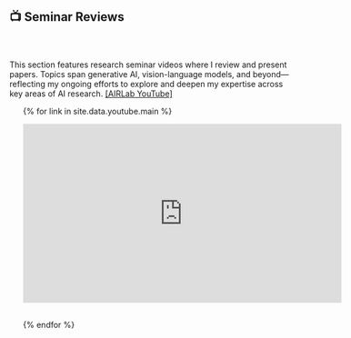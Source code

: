 <h2 id="youtube" style="margin: 2px 0px -15px;">📺 Seminar Reviews</h2>

<p style="margin-top: 70px;">
  This section features research seminar videos where I review and present papers.
  Topics span generative AI, vision-language models, and beyond—reflecting my ongoing efforts to explore and deepen my expertise across key areas of AI research.
  <a href="https://www.youtube.com/@airlab_khu" target="_blank">[AIRLab YouTube]</a>
</p>
<div class="publications">
<ol class="bibliography">

{% for link in site.data.youtube.main %}

<div style="margin-bottom: 30px;">
  <iframe width="560" height="315" 
    src="https://youtube.com/playlist?list=PL2KPL4vjU2K99dEAID55_IODh-9vjicEr&si=BpYWAvg7LAYJdekj" 
    frameborder="0" 
    allow="accelerometer; autoplay; clipboard-write; encrypted-media; gyroscope; picture-in-picture" 
    allowfullscreen>
  </iframe>
</div>

{% endfor %}

</ol>
</div>
